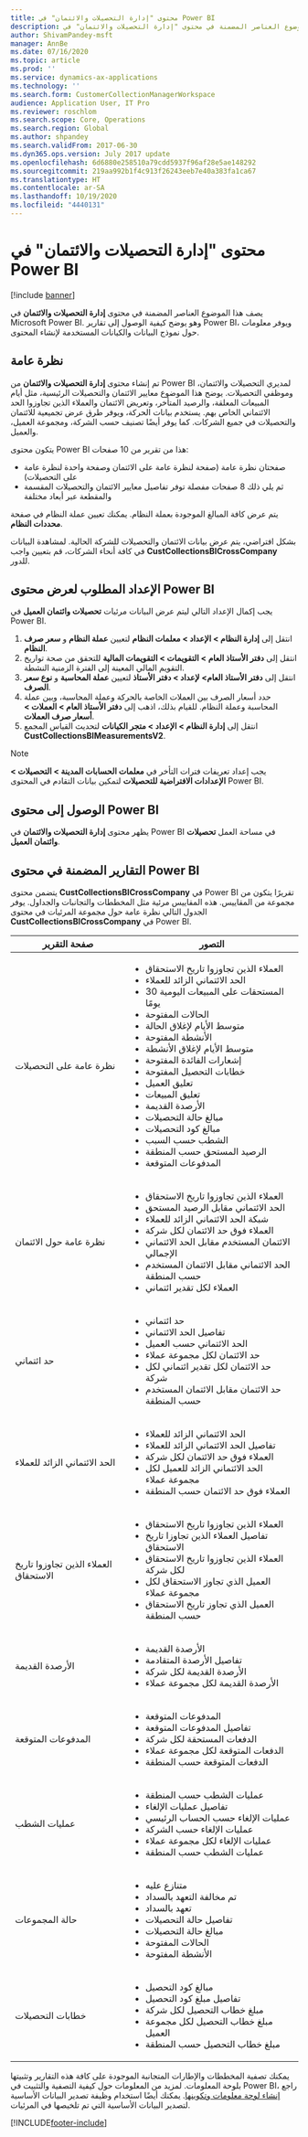 ```yaml
---
title: محتوى "إدارة التحصيلات والائتمان" في Power BI
description: يصف هذا الموضوع العناصر المضمنة في محتوى "إدارة التحصيلات والائتمان" في Power BI. وهو يشرح كيفية الوصول إلى تقارير Power BI، ويوفر معلومات حول نموذج البيانات والكيانات المستخدمة لإنشاء المحتوى.
author: ShivamPandey-msft
manager: AnnBe
ms.date: 07/16/2020
ms.topic: article
ms.prod: ''
ms.service: dynamics-ax-applications
ms.technology: ''
ms.search.form: CustomerCollectionManagerWorkspace
audience: Application User, IT Pro
ms.reviewer: roschlom
ms.search.scope: Core, Operations
ms.search.region: Global
ms.author: shpandey
ms.search.validFrom: 2017-06-30
ms.dyn365.ops.version: July 2017 update
ms.openlocfilehash: 6d6880e258510a79cdd5937f96af28e5ae148292
ms.sourcegitcommit: 219aa992b1f4c913f26243eeb7e40a383fa1ca67
ms.translationtype: HT
ms.contentlocale: ar-SA
ms.lasthandoff: 10/19/2020
ms.locfileid: "4440131"
---
```

# <a name="credit-and-collections-management-power-bi-content"></a>محتوى "إدارة التحصيلات والائتمان" في Power BI

[!include [banner](../includes/banner.md)]

يصف هذا الموضوع العناصر المضمنة في محتوى **إدارة التحصيلات والائتمان** في Microsoft Power BI. وهو يوضح كيفية الوصول إلى تقارير Power BI، ويوفر معلومات حول نموذج البيانات والكيانات المستخدمة لإنشاء المحتوى.

## <a name="overview"></a>نظرة عامة

تم إنشاء محتوى **إدارة التحصيلات والائتمان** من Power BI لمديري التحصيلات والائتمان، وموظفي التحصيلات. يوضح هذا الموضوع معايير الائتمان والتحصيلات الرئيسية، مثل أيام المبيعات المعلقة، والرصيد المتأخر، وتعريض الائتمان والعملاء الذين تجاوزوا الحد الائتماني الخاص بهم. يستخدم بيانات الحركة، ويوفر طرق عرض تجميعية للائتمان والتحصيلات في جميع الشركات. كما يوفر أيضًا تصنيف حسب الشركة، ومجموعة العميل، والعميل.

يتكون محتوى Power BI هذا من تقرير من 10 صفحات:

- صفحتان نظرة عامة (صفحة لنظرة عامة على الائتمان وصفحة واحدة لنظرة عامة على التحصيلات)
- ثم يلي ذلك 8 صفحات مفصلة توفر تفاصيل معايير الائتمان والتحصيلات المقسمة والمقطعة عبر أبعاد مختلفة

يتم عرض كافة المبالغ الموجودة بعملة النظام. يمكنك تعيين عملة النظام في صفحة **محددات النظام**.

بشكل افتراضي، يتم عرض بيانات الائتمان والتحصيلات للشركة الحالية. لمشاهدة البيانات في كافة أنحاء الشركات، قم بتعيين واجب **CustCollectionsBICrossCompany** للدور.

## <a name="setup-needed-to-view-power-bi-content"></a>الإعداد المطلوب لعرض محتوى Power BI

يجب إكمال الإعداد التالي ليتم عرض البيانات مرئيات **‏‫تحصيلات وائتمان العميل‬** في Power BI.

1. انتقل إلى **إدارة النظام > الإعداد > معلمات النظام** لتعيين **عملة النظام** و **سعر صرف النظام**.
2. انتقل إلى **دفتر الأستاذ العام > التقويمات > التقويمات المالية** للتحقق من صحة تواريخ التقويم المالي المعينة إلى الفترة الزمنية النشطة.
3. انتقل إلى **دفتر الأستاذ العام> لإعداد > دفتر الأستاذ** لتعيين **عملة المحاسبة** و **نوع سعر الصرف**.
4. حدد أسعار الصرف بين العملات الخاصة بالحركة وعملة المحاسبة، وبين عملة المحاسبة وعملة النظام. للقيام بذلك، اذهب إلى **دفتر الأستاذ العام > العملات > أسعار صرف العملات**.
5. انتقل إلى **إدارة النظام > الإعداد > متجر الكيانات** لتحديث القياس المجمع **CustCollectionsBIMeasurementsV2**.

>[!NOTE] 
> يجب إعداد تعريفات فترات التأخر في **معلمات الحسابات المدينة > التحصيلات > الإعدادات الافتراضية للتحصيلات** لتمكين بيانات التقادم في المحتوى Power BI.

## <a name="accessing-the-power-bi-content"></a>الوصول إلى محتوى Power BI

يظهر محتوى **إدارة التحصيلات والائتمان** في Power BI في مساحة العمل **تحصيلات وائتمان العميل‬**.

## <a name="reports-that-are-included-in-the-power-bi-content"></a>التقارير المضمنة في محتوى Power BI

يتضمن محتوى **CustCollectionsBICrossCompany** في Power BI تقريرًا يتكون من مجموعة من المقاييس. هذه المقاييس مرئية مثل المخططات والتجانبات والجداول. يوفر الجدول التالي نظرة عامة حول مجموعة المرئيات في محتوى **CustCollectionsBICrossCompany** في Power BI.

| صفحة التقرير                 | التصور |
|-----------------------------|---------------|
| نظرة عامة على التحصيلات        | <ul><li>العملاء الذين تجاوزوا تاريخ الاستحقاق</li><li>الحد الائتماني الزائد للعملاء</li><li>المستحقات على المبيعات اليومية 30 يومًا</li><li>الحالات المفتوحة</li><li>متوسط الأيام لإغلاق الحالة</li><li>الأنشطة المفتوحة</li><li>متوسط الأيام لإغلاق الأنشطة</li><li>إشعارات الفائدة المفتوحة</li><li>خطابات التحصيل المفتوحة</li><li>تعليق العميل</li><li>تعليق المبيعات</li><li>الأرصدة القديمة</li><li>مبالغ حالة التحصيلات</li><li>مبالغ كود التحصيلات</li><li>الشطب حسب السبب</li><li>الرصيد المستحق حسب المنطقة</li><li>المدفوعات المتوقعة</li></ul> |
| نظرة عامة حول الائتمان             | <ul><li>العملاء الذين تجاوزوا تاريخ الاستحقاق</li><li>الحد الائتماني مقابل الرصيد المستحق</li><li>شبكة الحد الائتماني الزائد للعملاء</li><li>العملاء فوق حد الائتمان لكل شركة</li><li>الائتمان المستخدم مقابل الحد الائتماني الإجمالي</li><li>الحد الائتماني مقابل الائتمان المستخدم حسب المنطقة</li><li>العملاء لكل تقدير ائتماني</li></ul> |
| حد ائتماني                | <ul><li>حد ائتماني</li><li>تفاصيل الحد الائتماني</li><li>الحد الائتماني حسب العميل</li><li>حد الائتمان لكل مجموعة عملاء</li><li>حد الائتمان لكل تقدير ائتماني لكل شركة</li><li>حد الائتمان مقابل الائتمان المستخدم حسب المنطقة</li></ul> |
| الحد الائتماني الزائد للعملاء | <ul><li>الحد الائتماني الزائد للعملاء</li><li>تفاصيل الحد الائتماني الزائد للعملاء</li><li>العملاء فوق حد الائتمان لكل شركة</li><li>الحد الائتماني الزائد للعميل لكل مجموعة عملاء</li><li>العملاء فوق حد الائتمان حسب المنطقة</li></ul> |
| العملاء الذين تجاوزوا تاريخ الاستحقاق          | <ul><li>العملاء الذين تجاوزوا تاريخ الاستحقاق</li><li>تفاصيل العملاء الذين تجاوزا تاريخ الاستحقاق</li><li>العملاء الذين تجاوزوا تاريخ الاستحقاق لكل شركة</li><li>العميل الذي تجاوز الاستحقاق لكل مجموعة عملاء</li><li>العميل الذي تجاوز تاريخ الاستحقاق حسب المنطقة</li></ul> |
| الأرصدة القديمة               | <ul><li>الأرصدة القديمة</li><li>تفاصيل الأرصدة المتقادمة</li><li>الأرصدة القديمة لكل شركة</li><li>الأرصدة القديمة لكل مجموعة عملاء</li></ul> |
| المدفوعات المتوقعة           | <ul><li>المدفوعات المتوقعة</li><li>تفاصيل المدفوعات المتوقعة</li><li>الدفعات المستحقة لكل شركة</li><li>الدفعات المتوقعة لكل مجموعة عملاء</li><li>الدفعات المتوقعة حسب المنطقة</li></ul> |
| عمليات الشطب                  | <ul><li>عمليات الشطب حسب المنطقة</li><li>تفاصيل عمليات الإلغاء</li><li>عمليات الإلغاء حسب الحساب الرئيسي</li><li>عمليات الإلغاء حسب الشركة</li><li>عمليات الإلغاء لكل مجموعة عملاء</li><li>عمليات الشطب حسب المنطقة</li></ul> |
| حالة المجموعات          | <ul><li>متنازع عليه</li><li>تم مخالفة التعهد بالسداد</li><li>تعهد بالسداد</li><li>تفاصيل حالة التحصيلات</li><li>مبالغ حالة التحصيلات</li><li>الحالات المفتوحة</li><li>الأنشطة المفتوحة</li></ul> |
| خطابات التحصيلات         | <ul><li>مبالغ كود التحصيل</li><li>تفاصيل مبلغ كود التحصيل</li><li>مبلغ خطاب التحصيل لكل شركة</li><li>مبلغ خطاب التحصيل لكل مجموعة العميل</li><li>مبلغ خطاب التحصيل حسب المنطقة</li></ul> |

يمكنك تصفية المخططات والإطارات المتجانبة الموجودة على كافة هذه التقارير وتثبيتها بلوحة المعلومات. لمزيد من المعلومات حول كيفية التصفية والتثبيت في Power BI، راجع [إنشاء لوحة معلومات وتكوينها](https://powerbi.microsoft.com/guided-learning/powerbi-learning-4-2-create-configure-dashboards/). يمكنك أيضًا استخدام وظيفة تصدير البيانات الأساسية لتصدير البيانات الأساسية التي تم تلخيصها في المرئيات.


[!INCLUDE[footer-include](../../includes/footer-banner.md)]